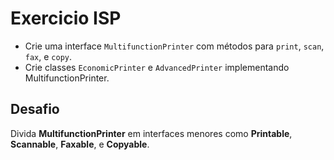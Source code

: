 # Exercicio ISP

* Crie uma interface `MultifunctionPrinter` com métodos para `print`, `scan`, `fax`, e `copy`.
* Crie classes `EconomicPrinter` e `AdvancedPrinter` implementando MultifunctionPrinter.

## Desafio
Divida **__MultifunctionPrinter__** em interfaces menores como **__Printable__**, **__Scannable__**, **__Faxable__**, e **__Copyable__**.
